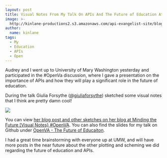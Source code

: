 ```yaml
---
layout: post
title: Visual Notes From My Talk On APIs And The Future of Education At OpenVA
image: >-
  http://kinlane-productions2.s3.amazonaws.com/api-evangelist-site/blog/kinlane-openva-api-visual-notes.jpg
author:
  name: kinlane
tags:
  - My
  - Education
  - APIs
  - Open
---
```

Audrey and I went up to University of Mary Washington yesterday and participated in the #OpenVa discussion, where I gave a presentation on the importance of APIs and how they will play a significant role in the future of education.

During the talk Giulia Forsythe ([@giuliaforsythe](https://twitter.com/giuliaforsythe)) sketched some visual notes that I think are pretty damn cool!

![](https://s3.amazonaws.com/kinlane-productions2/api-evangelist/kinlane-openva-api-visual-notes.jpg)

You can view [her blog post and other sketches on her blog at Minding the Future \[Visual Notes} #OpenVA](http://gforsythe.ca/minding-the-future-visual-notes-openva/). You can also find the slides for my talk on Github under [OpenVA - The Future of Educaiton](/admin/blog/kinlane.github.io/talks/open-va/future-of-edu/index.html).

I had a great time brainstorming with everyone up at UMW, and will have more posts in the near future about the other plotting and scheming we did regarding the future of education and APIs.